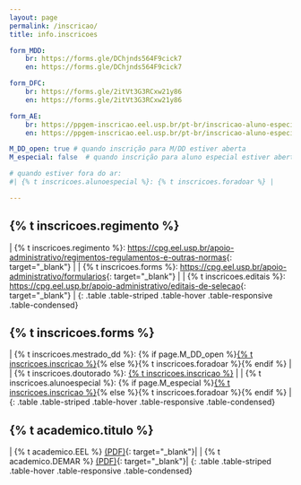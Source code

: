 ```yaml
---
layout: page
permalink: /inscricao/
title: info.inscricoes

form_MDD:
    br: https://forms.gle/DChjnds564F9cick7
    en: https://forms.gle/DChjnds564F9cick7

form_DFC:
    br: https://forms.gle/2itVt3G3RCxw21y86
    en: https://forms.gle/2itVt3G3RCxw21y86

form_AE:
    br: https://ppgem-inscricao.eel.usp.br/pt-br/inscricao-aluno-especial
    en: https://ppgem-inscricao.eel.usp.br/pt-br/inscricao-aluno-especial

M_DD_open: true # quando inscrição para M/DD estiver aberta
M_especial: false  # quando inscrição para aluno especial estiver aberta

# quando estiver fora do ar:
#| {% t inscricoes.alunoespecial %}: {% t inscricoes.foradoar %} |

---
```


## {% t inscricoes.regimento %}

| {% t inscricoes.regimento %}: <https://cpg.eel.usp.br/apoio-administrativo/regimentos-regulamentos-e-outras-normas>{: target="_blank"} |
| {% t inscricoes.forms %}: <https://cpg.eel.usp.br/apoio-administrativo/formularios>{: target="_blank"} |
| {% t inscricoes.editais %}: <https://cpg.eel.usp.br/apoio-administrativo/editais-de-selecao>{: target="_blank"} |
{: .table .table-striped .table-hover .table-responsive .table-condensed}

## {% t inscricoes.forms %}

| {% t inscricoes.mestrado_dd %}: {% if page.M_DD_open %}<a href="{% if site.lang == 'en' %}{{page.form_MDD.en}}{%else%}{{page.form_MDD.br}}{%endif%}" target="_blank">{% t inscricoes.inscricao %}</a>{% else %}{% t inscricoes.foradoar %}{% endif %} |
| {% t inscricoes.doutorado %}: <a href="{% if site.lang == 'en' %}{{page.form_DFC.en}}{%else%}{{page.form_DFC.br}}{%endif%}" target="_blank">{% t inscricoes.inscricao %}</a> |
| {% t inscricoes.alunoespecial %}: {% if page.M_especial %}<a href="{% if site.lang == 'en' %}{{page.form_AE.en}}{%else%}{{page.form_AE.br}}{%endif%}" target="_blank">{% t inscricoes.inscricao %}</a>{% else %}{% t inscricoes.foradoar %}{% endif %} |
{: .table .table-striped .table-hover .table-responsive .table-condensed}

## {% t academico.titulo %}

| {% t academico.EEL %} [(PDF)]({{site.baseurl}}/../../assets/proj_acad/PA-EEL.pdf){: target="_blank"}|
| {% t academico.DEMAR %} [(PDF)]({{site.baseurl}}/../../assets/proj_acad/PA-Demar.pdf){: target="_blank"}|
{: .table .table-striped .table-hover .table-responsive .table-condensed}


